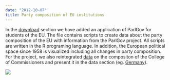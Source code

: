 ```yaml
---
date: "2012-10-07"
title: Party composition of EU institutions
---
```


In the [download](http://dev.parlgov.org/download/) section we have added an application of
ParlGov for students of the EU. The file contains scripts to create data about the party composition of the EU with information from the ParlGov project. All scripts are written in the R programing language. In addition, the European political space since 1958 is visualized including all changes in party composition. For the project, we also reintegrated [data](http://dev.parlgov.org/documentation/table/external_commissioner_doering/) on the compositon of the College of Commissioners and present it in the data section (eg. [Germany](http://dev.parlgov.org/data/deu/external_commission/)).

![](/images/parliament-european-union.jpg)
